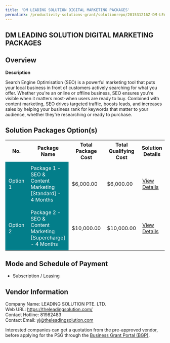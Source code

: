 ```yaml
---
title: 'DM LEADING SOLUTION DIGITAL MARKETING PACKAGES'
permalink: /productivity-solutions-grant/solutionrepo/201531216Z-DM-LEADING-SLN-DIGITAL-MARKETING-PACKAGES-G
---
```


## DM LEADING SOLUTION DIGITAL MARKETING PACKAGES

## Overview

**Description**

Search Engine Optimisation (SEO) is a powerful marketing tool that puts your local business in front of customers actively searching for what you offer. Whether you're an online or offline business, SEO ensures you're visible when it matters most-when users are ready to buy. Combined with content marketing, SEO drives targeted traffic, boosts leads, and increases sales by helping your business rank for keywords that matter to your audience, whether they're researching or ready to purchase.

## Solution Packages Option(s)

<table>
<tr>
<th><b>No.</b></th>
<th><b>Package Name</b></th>
<th><b>Total Package Cost</b></th>
<th><b>Total Qualifying Cost</b></th>
<th><b>Solution Details</b></th>
</tr>
<tr>
<td style='padding: 10px; background-color: #037E8A; color: #FFFFFF;'>Option 1</td>
<td style='padding: 10px; background-color: #037E8A; color: #FFFFFF;'>Package 1 - SEO & Content Marketing [Standard] - 4 Months</td>
<td style='padding: 10px;'>$6,000.00</td>
<td style='padding: 10px;'>$6,000.00</td>
<td style='padding: 10px;'><a href='/psg/201531216Z_20240238_30012025_Desensitised_Annex3_Part1.pdf' target='_blank'>View Details</a></td>
</tr>
<tr>
<td style='padding: 10px; background-color: #037E8A; color: #FFFFFF;'>Option 2</td>
<td style='padding: 10px; background-color: #037E8A; color: #FFFFFF;'>Package 2 - SEO & Content Marketing [Supercharge] - 4 Months</td>
<td style='padding: 10px;'>$10,000.00</td>
<td style='padding: 10px;'>$10,000.00</td>
<td style='padding: 10px;'><a href='/psg/201531216Z_20240238_30012025_Desensitised_Annex3_Part2.pdf' target='_blank'>View Details</a></td>
</tr>
</table>

## Mode and Schedule of Payment

 - Subscription / Leasing

## Vendor Information

 Company Name: LEADING SOLUTION PTE. LTD.<br>Web URL: https://theleadingsolution.com/ <br>Contact Hotline: 81982483 <br>Contact Email: yj@theleadingsolution.com <br>

Interested companies can get a quotation from the pre-approved vendor, before applying for the PSG through the <a href='https://www.businessgrants.gov.sg/' target='_blank' rel='noopener'>Business Grant Portal (BGP)</a>.

<script src="/jquery/resize-tables.js"></script>
